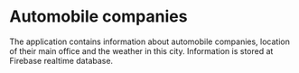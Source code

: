 # Automobile companies

The application contains information about automobile companies, location of their main office and the weather in this city.
Information is stored at Firebase realtime database.
